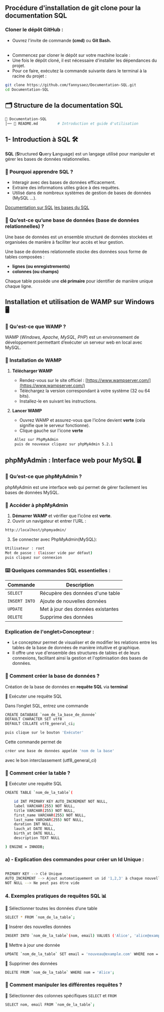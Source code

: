 ## Procédure d'installation de git clone pour la documentation SQL

### Cloner le dépôt GitHub :
- Ouvrez l'invite de commande <b>(cmd)</b> ou <b>Git Bash.</b><br><br>

* Commencez par cloner le dépôt sur votre machine locale :<br>
* Une fois le dépôt cloné, il est nécessaire d'installer les dépendances du projet.<br>
* Pour ce faire, exécutez la commande suivante dans le terminal à la racine du projet :<br>

```bash
git clone https://github.com/fannysaez/Documentation-SQL.git
cd Documentation-SQL
```

## 🗂️ Structure de la documentation SQL
```bash
📂 Documentation-SQL
│── 📄 README.md         # Introduction et guide d'utilisation
```

## 1- Introduction à SQL 🛠️<br>
 **SQL** (**S**tructured **Q**uery **L**anguage) est un langage utilisé pour manipuler et gérer les bases de données relationnelles.

### 📌 Pourquoi apprendre SQL ?<br>
* Interagir avec des bases de données efficacement.
* Extraire des informations utiles grâce à des requêtes.
* Utilisé dans de nombreux systèmes de gestion de bases de données (MySQL ...).

[Documentation sur SQL](https://fr.khanacademy.org/computing/computer-programming/sql-documentation)
[les bases du SQL](https://fr.khanacademy.org/computing/computer-programming/sql)

### 🔹 Qu’est-ce qu’une base de données (base de données relationnelles) ?
Une base de données est un ensemble structuré de données stockées et organisées de manière à faciliter leur accès et leur gestion.<br>

Une base de données relationnelle stocke des données sous forme de tables composées : <br>
* **lignes (ou enregistrements)**
* **colonnes (ou champs)**<br>

Chaque table possède une **clé primaire** pour identifier de manière unique chaque ligne.

## Installation et utilisation de WAMP sur Windows 🖥️

### 📌 Qu'est-ce que WAMP ?
WAMP (*Windows, Apache, MySQL, PHP*) est un environnement de développement permettant d’exécuter un serveur web en local avec MySQL.

### 🚀 Installation de WAMP<br>
1. **Télécharger WAMP**  
   - Rendez-vous sur le site officiel : [https://www.wampserver.com/](https://www.wampserver.com/)  
   - Téléchargez la version correspondant à votre système (32 ou 64 bits).
   - Installez-le en suivant les instructions.

2. **Lancer WAMP**  
   - Ouvrez WAMP et assurez-vous que l’icône devient **verte** (cela signifie que le serveur fonctionne).
   - Clique gauche sur l'icone **verte**

   ``` bash 
    Allez sur PhpMyAdmin
    puis de nouveaux cliquez sur phpMyAdmin 5.2.1
   ```

## phpMyAdmin : Interface web pour MySQL 🖥️

### 📌 Qu’est-ce que phpMyAdmin ?
phpMyAdmin est une interface web qui permet de gérer facilement les bases de données MySQL.

### 🚀 Accéder à phpMyAdmin
1. **Démarrer WAMP** et vérifier que l’icône est **verte**.
2. Ouvrir un navigateur et entrer l’URL :  

```bash
http://localhost/phpmyadmin/
```
3. Se connecter avec PhpMyAdmin(MySQL):

``` bash
Utilisateur : root
Mot de passe : (laisser vide par défaut)
puis cliquez sur connexion
```

### ⌨️ Quelques commandes SQL essentielles :

| Commande | Description |
|----------|------------|
| `SELECT` | Récupère des données d'une table |
| `INSERT INTO` | Ajoute de nouvelles données |
| `UPDATE` | Met à jour des données existantes |
| `DELETE` | Supprime des données |

### Explication de l'onglet>Concepteur :

* Le concepteur permet de visualiser et de modifier les relations entre les tables de la base de données de manière intuitive et graphique.
* Il offre une vue d'ensemble des structures de tables et de leurs connexions, facilitant ainsi la gestion et l'optimisation des bases de données.

### 📌 Comment créer la base de données ?<br>
Création de la base de données en **requête SQL** via **terminal**<br>

📝 Exécuter une requête SQL

Dans l’onglet SQL, entrez une commande 
``` bash
CREATE DATABASE `nom_de_la_base_de_donnée`
DEFAULT CHARACTER SET utf8
DEFAULT COLLATE utf8_general_ci;

puis clique sur le bouton 'Exécuter'
```

Cette commande permet de 
``` bash 
créer une base de données appelée 'nom de la base'
``` 
avec le bon interclassement (utf8_general_ci)

### 📌 Comment créer la table ?<br>

📝 Exécuter une requête SQL

``` bash
CREATE TABLE `nom_de_la_table`(

    id INT PRIMARY KEY AUTO_INCREMENT NOT NULL,
    label VARCHAR(255) NOT NULL,
    title VARCHAR(255) NOT NULL,
    first_name VARCHAR(255) NOT NULL,
    last_name VARCHAR(255) NOT NULL,
    duration INT NULL,
    lauch_at DATE NULL,
    birth_at DATE NULL,
    description TEXT NULL

) ENGINE = INNODB;
``` 

### a) - Explication des commandes pour créer un Id Unique :

```bash

PRIMARY KEY --> Clé Unique
AUTO_INCREMENT --> Ajout automatiquement un id '1,2,3' à chaque nouvelle ligne
NOT NULL --> Ne peut pas être vide

```

### 4. Exemples pratiques de requêtes SQL 📊

🔹 Sélectionner toutes les données d’une table
```bash
SELECT * FROM `nom_de_la_table`;
```
🔹 Insérer des nouvelles données 
```bash
INSERT INTO `nom_de_la_table`(nom, email) VALUES ('Alice', 'alice@example.com');
```
🔹 Mettre à jour une donnée
```bash
UPDATE `nom_de_la_table` SET email = 'nouveau@example.com' WHERE nom = 'Alice';
```
🔹 Supprimer des données
```bash
DELETE FROM `nom_de_la_table` WHERE nom = 'Alice';
```

### 📌 Comment manipuler les différentes requêtes  ?

🔹 Sélectionner des colonnes spécifiques `SELECT` et `FROM`
```bash
SELECT nom, email FROM `nom_de_la_table`;
```